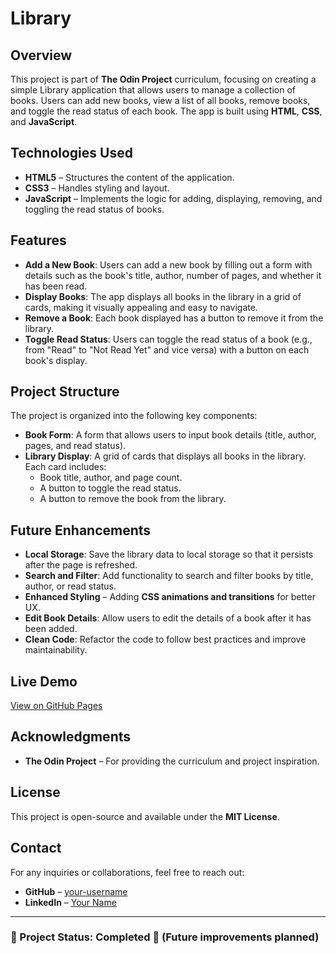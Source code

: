 # Library  

## Overview  

This project is part of **The Odin Project** curriculum, focusing on creating a simple Library application that allows users to manage a collection of books. Users can add new books, view a list of all books, remove books, and toggle the read status of each book. The app is built using **HTML**, **CSS**, and **JavaScript**.

## Technologies Used  

- **HTML5** – Structures the content of the application.  
- **CSS3** – Handles styling and layout.
- **JavaScript** – Implements the logic for adding, displaying, removing, and toggling the read status of books.  

## Features  

- **Add a New Book**: Users can add a new book by filling out a form with details such as the book's title, author, number of pages, and whether it has been read.  
- **Display Books**: The app displays all books in the library in a grid of cards, making it visually appealing and easy to navigate.  
- **Remove a Book**: Each book displayed has a button to remove it from the library.  
- **Toggle Read Status**: Users can toggle the read status of a book (e.g., from "Read" to "Not Read Yet" and vice versa) with a button on each book's display.  

## Project Structure  

The project is organized into the following key components:  
  
- **Book Form**: A form that allows users to input book details (title, author, pages, and read status).  
- **Library Display**: A grid of cards that displays all books in the library. Each card includes:  
  - Book title, author, and page count.  
  - A button to toggle the read status.  
  - A button to remove the book from the library.  

## Future Enhancements  

- **Local Storage**: Save the library data to local storage so that it persists after the page is refreshed.  
- **Search and Filter**: Add functionality to search and filter books by title, author, or read status.  
- **Enhanced Styling** – Adding **CSS animations and transitions** for better UX.  
- **Edit Book Details**: Allow users to edit the details of a book after it has been added.  
- **Clean Code**: Refactor the code to follow best practices and improve maintainability.

## Live Demo  

[View on GitHub Pages](https://your-username.github.io/library-app/)  

## Acknowledgments  

- **The Odin Project** – For providing the curriculum and project inspiration.  

## License  

This project is open-source and available under the **MIT License**.  

## Contact  

For any inquiries or collaborations, feel free to reach out:  

- **GitHub** – [your-username](https://github.com/your-username)  
- **LinkedIn** – [Your Name](https://www.linkedin.com/in/your-profile/)  

---

### 📌 Project Status: **Completed** 🚀 (Future improvements planned)  
